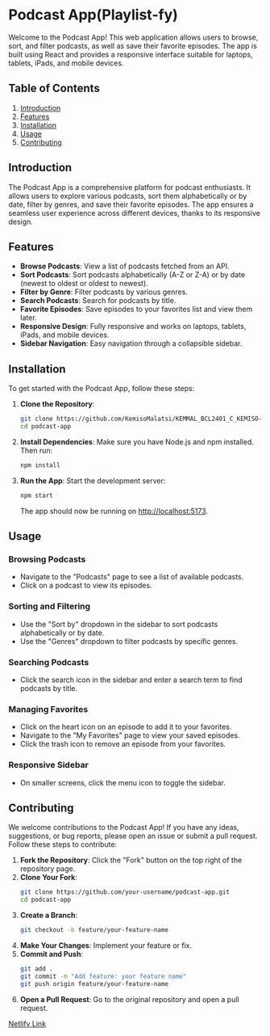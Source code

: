 # Podcast App(Playlist-fy)

Welcome to the Podcast App! This web application allows users to browse, sort, and filter podcasts, as well as save their favorite episodes. The app is built using React and provides a responsive interface suitable for laptops, tablets, iPads, and mobile devices.

## Table of Contents

1. [Introduction](#introduction)
2. [Features](#features)
3. [Installation](#installation)
4. [Usage](#usage)
5. [Contributing](#contributing)


## Introduction

The Podcast App is a comprehensive platform for podcast enthusiasts. It allows users to explore various podcasts, sort them alphabetically or by date, filter by genres, and save their favorite episodes. The app ensures a seamless user experience across different devices, thanks to its responsive design.

## Features

- **Browse Podcasts**: View a list of podcasts fetched from an API.
- **Sort Podcasts**: Sort podcasts alphabetically (A-Z or Z-A) or by date (newest to oldest or oldest to newest).
- **Filter by Genre**: Filter podcasts by various genres.
- **Search Podcasts**: Search for podcasts by title.
- **Favorite Episodes**: Save episodes to your favorites list and view them later.
- **Responsive Design**: Fully responsive and works on laptops, tablets, iPads, and mobile devices.
- **Sidebar Navigation**: Easy navigation through a collapsible sidebar.

## Installation

To get started with the Podcast App, follow these steps:

1. **Clone the Repository**:
   ```bash
   git clone https://github.com/KemisoMalatsi/KEMMAL_BCL2401_C_KEMISO-MALATSI_DJS11.git
   cd podcast-app
   ```

2. **Install Dependencies**:
   Make sure you have Node.js and npm installed. Then run:
   ```bash
   npm install
   ```

3. **Run the App**:
   Start the development server:
   ```bash
   npm start
   ```

   The app should now be running on [http://localhost:5173](http://localhost:5173).

## Usage

### Browsing Podcasts

- Navigate to the "Podcasts" page to see a list of available podcasts.
- Click on a podcast to view its episodes.

### Sorting and Filtering

- Use the "Sort by" dropdown in the sidebar to sort podcasts alphabetically or by date.
- Use the "Genres" dropdown to filter podcasts by specific genres.

### Searching Podcasts

- Click the search icon in the sidebar and enter a search term to find podcasts by title.

### Managing Favorites

- Click on the heart icon on an episode to add it to your favorites.
- Navigate to the "My Favorites" page to view your saved episodes.
- Click the trash icon to remove an episode from your favorites.

### Responsive Sidebar

- On smaller screens, click the menu icon to toggle the sidebar.

## Contributing

We welcome contributions to the Podcast App! If you have any ideas, suggestions, or bug reports, please open an issue or submit a pull request. Follow these steps to contribute:

1. **Fork the Repository**: Click the "Fork" button on the top right of the repository page.
2. **Clone Your Fork**:
   ```bash
   git clone https://github.com/your-username/podcast-app.git
   cd podcast-app
   ```
3. **Create a Branch**:
   ```bash
   git checkout -b feature/your-feature-name
   ```
4. **Make Your Changes**: Implement your feature or fix.
5. **Commit and Push**:
   ```bash
   git add .
   git commit -m "Add feature: your feature name"
   git push origin feature/your-feature-name
   ```
6. **Open a Pull Request**: Go to the original repository and open a pull request.


[Netlify Link](https://kemiso-podcast-app.netlify.app/)
